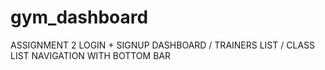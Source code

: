 # gym_dashboard

ASSIGNMENT 2
LOGIN + SIGNUP
DASHBOARD / TRAINERS LIST / CLASS LIST
NAVIGATION WITH BOTTOM BAR
